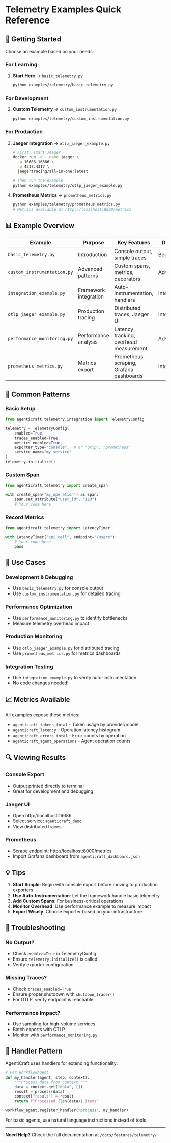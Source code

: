 # Telemetry Examples Quick Reference

## 🚀 Getting Started

Choose an example based on your needs:

### For Learning
1. **Start Here** → `basic_telemetry.py`
   ```bash
   python examples/telemetry/basic_telemetry.py
   ```

### For Development
2. **Custom Telemetry** → `custom_instrumentation.py`
   ```bash
   python examples/telemetry/custom_instrumentation.py
   ```

### For Production
3. **Jaeger Integration** → `otlp_jaeger_example.py`
   ```bash
   # First, start Jaeger
   docker run -d --name jaeger \
     -p 16686:16686 \
     -p 4317:4317 \
     jaegertracing/all-in-one:latest
   
   # Then run the example
   python examples/telemetry/otlp_jaeger_example.py
   ```

4. **Prometheus Metrics** → `prometheus_metrics.py`
   ```bash
   python examples/telemetry/prometheus_metrics.py
   # Metrics available at http://localhost:8000/metrics
   ```

## 📊 Example Overview

| Example | Purpose | Key Features | Difficulty |
|---------|---------|--------------|------------|
| `basic_telemetry.py` | Introduction | Console output, simple traces | Beginner |
| `custom_instrumentation.py` | Advanced patterns | Custom spans, metrics, decorators | Advanced |
| `integration_example.py` | Framework integration | Auto-instrumentation, handlers | Intermediate |
| `otlp_jaeger_example.py` | Production tracing | Distributed traces, Jaeger UI | Intermediate |
| `performance_monitoring.py` | Performance analysis | Latency tracking, overhead measurement | Advanced |
| `prometheus_metrics.py` | Metrics export | Prometheus scraping, Grafana dashboards | Intermediate |

## 🔧 Common Patterns

### Basic Setup
```python
from agenticraft.telemetry.integration import TelemetryConfig

telemetry = TelemetryConfig(
    enabled=True,
    traces_enabled=True,
    metrics_enabled=True,
    exporter_type="console",  # or "otlp", "prometheus"
    service_name="my_service"
)
telemetry.initialize()
```

### Custom Span
```python
from agenticraft.telemetry import create_span

with create_span("my_operation") as span:
    span.set_attribute("user_id", "123")
    # Your code here
```

### Record Metrics
```python
from agenticraft.telemetry import LatencyTimer

with LatencyTimer("api_call", endpoint="/users"):
    # Your code here
    pass
```

## 🎯 Use Cases

### Development & Debugging
- Use `basic_telemetry.py` for console output
- Use `custom_instrumentation.py` for detailed tracing

### Performance Optimization
- Use `performance_monitoring.py` to identify bottlenecks
- Measure telemetry overhead impact

### Production Monitoring
- Use `otlp_jaeger_example.py` for distributed tracing
- Use `prometheus_metrics.py` for metrics dashboards

### Integration Testing
- Use `integration_example.py` to verify auto-instrumentation
- No code changes needed!

## 📈 Metrics Available

All examples expose these metrics:
- `agenticraft_tokens_total` - Token usage by provider/model
- `agenticraft_latency` - Operation latency histogram
- `agenticraft_errors_total` - Error counts by operation
- `agenticraft_agent_operations` - Agent operation counts

## 🔍 Viewing Results

### Console Export
- Output printed directly to terminal
- Great for development and debugging

### Jaeger UI
- Open http://localhost:16686
- Select service: `agenticraft_demo`
- View distributed traces

### Prometheus
- Scrape endpoint: http://localhost:8000/metrics
- Import Grafana dashboard from `agenticraft_dashboard.json`

## 💡 Tips

1. **Start Simple**: Begin with console export before moving to production exporters
2. **Use Auto-Instrumentation**: Let the framework handle basic telemetry
3. **Add Custom Spans**: For business-critical operations
4. **Monitor Overhead**: Use performance example to measure impact
5. **Export Wisely**: Choose exporter based on your infrastructure

## 🚨 Troubleshooting

### No Output?
- Check `enabled=True` in TelemetryConfig
- Ensure `telemetry.initialize()` is called
- Verify exporter configuration

### Missing Traces?
- Check `traces_enabled=True`
- Ensure proper shutdown with `shutdown_tracer()`
- For OTLP, verify endpoint is reachable

### Performance Impact?
- Use sampling for high-volume services
- Batch exports with OTLP
- Monitor with `performance_monitoring.py`

## 🔄 Handler Pattern

AgentiCraft uses handlers for extending functionality:

```python
# For WorkflowAgent
def my_handler(agent, step, context):
    """Process data from context."""
    data = context.get("data", [])
    result = process(data)
    context["result"] = result
    return f"Processed {len(data)} items"

workflow_agent.register_handler("process", my_handler)
```

For basic agents, use natural language instructions instead of tools.

---

**Need Help?** Check the full documentation at `/docs/features/telemetry/`
